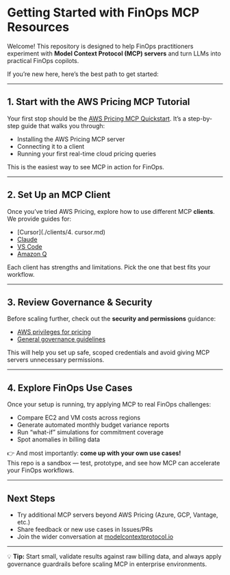 # Getting Started with FinOps MCP Resources

Welcome! This repository is designed to help FinOps practitioners experiment with **Model Context Protocol (MCP) servers** and turn LLMs into practical FinOps copilots.

If you’re new here, here’s the best path to get started:

---

## 1. Start with the AWS Pricing MCP Tutorial
Your first stop should be the [AWS Pricing MCP Quickstart](tutorials/01-aws-pricing-mcp-quickstart.md).
It’s a step-by-step guide that walks you through:
- Installing the AWS Pricing MCP server  
- Connecting it to a client  
- Running your first real-time cloud pricing queries  

This is the easiest way to see MCP in action for FinOps.

---

## 2. Set Up an MCP Client
Once you’ve tried AWS Pricing, explore how to use different MCP **clients**.  
We provide guides for:
- [Cursor](./clients/4. cursor.md)
- [Claude](./clients/2.%20claude.md)
- [VS Code](./clients/1.%20vscode.md)  
- [Amazon Q](./clients/3.%20amazon-q.md)  

Each client has strengths and limitations. Pick the one that best fits your workflow.

---

## 3. Review Governance & Security
Before scaling further, check out the **security and permissions** guidance:  
- [AWS privileges for pricing](./tooling-governance/security-privileges-aws.md)  
- [General governance guidelines](./tooling-governance/)  

This will help you set up safe, scoped credentials and avoid giving MCP servers unnecessary permissions.

---

## 4. Explore FinOps Use Cases
Once your setup is running, try applying MCP to real FinOps challenges:
- Compare EC2 and VM costs across regions  
- Generate automated monthly budget variance reports  
- Run “what-if” simulations for commitment coverage  
- Spot anomalies in billing data  

👉 And most importantly: **come up with your own use cases!**  
This repo is a sandbox — test, prototype, and see how MCP can accelerate your FinOps workflows.

---

## Next Steps
- Try additional MCP servers beyond AWS Pricing (Azure, GCP, Vantage, etc.)  
- Share feedback or new use cases in Issues/PRs  
- Join the wider conversation at [modelcontextprotocol.io](https://modelcontextprotocol.io/)  

---

💡 **Tip:** Start small, validate results against raw billing data, and always apply governance guardrails before scaling MCP in enterprise environments.

